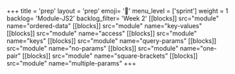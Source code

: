 +++
title = 'prep'
layout = 'prep'
emoji= '📝'
menu_level = ['sprint']
weight = 1
backlog= 'Module-JS2'
backlog_filter= 'Week 2'
[[blocks]]
src="module"
name="ordered-data"
[[blocks]]
src="module"
name="key-values"
[[blocks]]
src="module"
name="access"
[[blocks]]
src="module"
name="keys"
[[blocks]]
src="module"
name="query-params"
[[blocks]]
src="module"
name="no-params"
[[blocks]]
src="module"
name="one-pair"
[[blocks]]
src="module"
name="square-brackets"
[[blocks]]
src="module"
name="multiple-params"
+++

